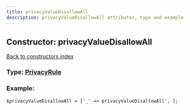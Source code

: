 ```yaml
---
title: privacyValueDisallowAll
description: privacyValueDisallowAll attributes, type and example
---
```

## Constructor: privacyValueDisallowAll  
[Back to constructors index](index.md)






### Type: [PrivacyRule](../types/PrivacyRule.md)


### Example:

```
$privacyValueDisallowAll = ['_' => privacyValueDisallowAll', ];
```